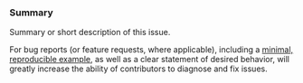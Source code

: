 ### Summary

Summary or short description of this issue. 

For bug reports (or feature requests, where applicable), including a 
[minimal, reproducible example](https://stackoverflow.com/help/minimal-reproducible-example), 
as well as a clear statement of desired behavior, will greatly increase 
the ability of contributors to diagnose and fix issues.
